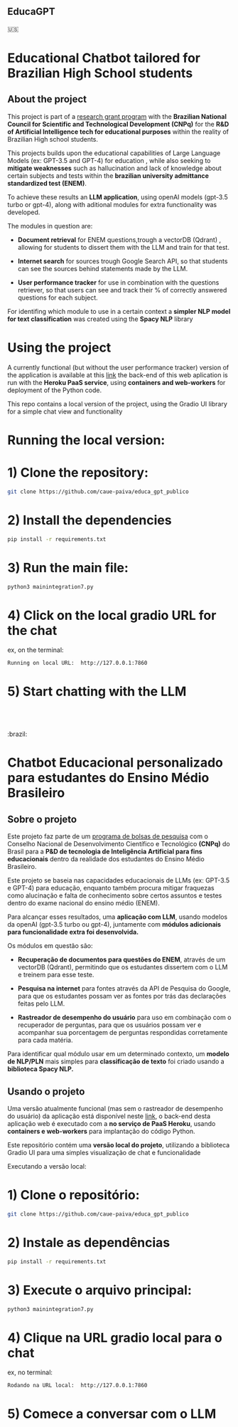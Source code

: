 ## EducaGPT 


:us:

# Educational Chatbot tailored for Brazilian High School students

## About the project

This project is part of a [research grant program](http://lattes.cnpq.br/2223448141926231) with the  **Brazilian National Council for Scientific and Technological Development (CNPq)** for the **R&D of Artificial Intelligence tech for educational purposes** within the reality of Brazilian High school students.

This projects builds upon the educational capabilities of Large Language Models (ex: GPT-3.5 and GPT-4) for education , while also seeking to **mitigate weaknesses** such as hallucination and lack of knowledge about certain subjects and tests within the **brazilian university admittance standardized test (ENEM)**.

To achieve these results an **LLM application**, using openAI models (gpt-3.5 turbo or gpt-4), along with aditional modules for extra functionality was developed.

The modules in question are:

* **Document retrieval** for ENEM questions,trough a vectorDB (Qdrant) , allowing for students to dissert them with the LLM and train for that test.

* **Internet search** for sources trough Google Search API, so that students can see the sources behind statements made by the LLM.

* **User performance tracker** for use in combination with the questions retriever, so that users can see and track their % of correctly answered questions for each subject.

For identifing which module to use in a certain context a **simpler NLP model for text classification** was created using the **Spacy NLP** library


# Using the project

A currently  functional (but without the user performance tracker) version of the application is available at this [link](https://intellectia.vercel.app/) the back-end of this web aplication is run with the **Heroku PaaS service**, using **containers and web-workers** for deployment of the Python code.

This repo contains a local version of the project, using the Gradio UI library for a simple chat view and functionality

# Running the local version:

# 1) Clone the repository:
```bash
git clone https://github.com/caue-paiva/educa_gpt_publico
```
# 2) Install the dependencies
```bash
pip install -r requirements.txt
```

# 3) Run the main file:
``` bash
python3 mainintegration7.py
```

# 4) Click on the local gradio URL for the chat
ex, on the terminal:
```bash
Running on local URL:  http://127.0.0.1:7860
```

# 5) Start chatting with the LLM 

<br>
<br>
<br>
:brazil:



# Chatbot Educacional personalizado para estudantes do Ensino Médio Brasileiro

## Sobre o projeto

Este projeto faz parte de um [programa de bolsas de pesquisa](http://lattes.cnpq.br/2223448141926231) com o Conselho Nacional de Desenvolvimento Científico e Tecnológico **(CNPq)** do Brasil para a **P&D de tecnologia de Inteligência Artificial para fins educacionais**  dentro da realidade dos estudantes do Ensino Médio Brasileiro.

Este projeto se baseia nas capacidades educacionais de LLMs (ex: GPT-3.5 e GPT-4) para educação, enquanto também procura mitigar fraquezas como alucinação e falta de conhecimento sobre certos assuntos e testes dentro do exame nacional do ensino médio (ENEM).

Para alcançar esses resultados, uma **aplicação com LLM**, usando modelos da openAI (gpt-3.5 turbo ou gpt-4), juntamente com **módulos adicionais para funcionalidade extra foi desenvolvida.**

Os módulos em questão são:

* **Recuperação de documentos para questões do ENEM**, através de um vectorDB (Qdrant), permitindo que os estudantes dissertem com o LLM e treinem para esse teste.

* **Pesquisa na internet** para fontes através da API de Pesquisa do Google, para que os estudantes possam ver as fontes por trás das declarações feitas pelo LLM.

* **Rastreador de desempenho do usuário** para uso em combinação com o recuperador de perguntas, para que os usuários possam ver e acompanhar sua porcentagem de perguntas respondidas corretamente para cada matéria.

Para identificar qual módulo usar em um determinado contexto, um **modelo de NLP/PLN** mais simples para **classificação de texto** foi criado usando a **biblioteca Spacy NLP.**

## Usando o projeto

Uma versão atualmente funcional (mas sem o rastreador de desempenho do usuário) da aplicação está disponível neste [link](https://intellectia.vercel.app/),  o back-end desta aplicação web é executado com a **no serviço de PaaS Heroku**, usando **containers e web-workers** para implantação do código Python.

Este repositório contém uma **versão local do projeto**, utilizando a biblioteca Gradio UI para uma simples visualização de chat e funcionalidade

Executando a versão local:
# 1) Clone o repositório:
```bash
git clone https://github.com/caue-paiva/educa_gpt_publico
```
# 2) Instale as dependências
```bash
pip install -r requirements.txt
```
# 3) Execute o arquivo principal:
```bash 
python3 mainintegration7.py
```
# 4) Clique na URL gradio local para o chat
ex, no terminal:
```bash 
Rodando na URL local:  http://127.0.0.1:7860
```
# 5) Comece a conversar com o LLM






